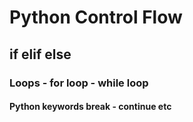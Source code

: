 # Python Control Flow
## if elif else
### Loops - for loop - while loop
#### Python keywords break - continue etc
